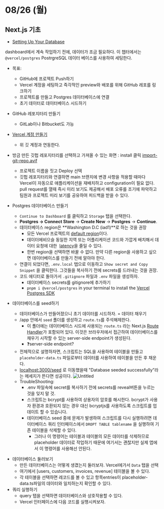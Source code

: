 # 08/26 (월)

## Next.js 기초

- [Setting Up Your Database](https://nextjs.org/learn/dashboard-app/setting-up-your-database)

dashboard에서 계속 작업하기 전에, 데이터가 조금 필요하다. 이 챕터에서는 `@vercel/postgres` PostrgreSQL 데이터 베이스를 사용하여 세팅한다.

- 목표:

  - GitHub에 프로젝트 Push하기
  - Vercel 계정을 세팅하고 즉각적인 preview와 배포를 위해 GitHub 레포를 링크하기
  - 프로젝트를 만들고 Postgres 데이터베이스에 연결
  - 초기 데이터로 데이터베이스 시드하기

- GitHub 레포지터리 만들기
  - GitLab이나 Bitbucket도 가능
- [Vercel 계정 만들기](https://vercel.com/signup)
  - 위 깃 계정과 연동한다.
- 방금 만든 깃헙 레포지터리를 선택하고 가져올 수 있는 화면 : install 클릭
  [import-git-repo.avif](https://prod-files-secure.s3.us-west-2.amazonaws.com/d51cbaf0-9492-4156-90cf-14cb81b94923/816f376b-31f8-41dd-ac63-a55eaf3ebe6b/import-git-repo.avif)
  - 프로젝트 이름을 짓고 Deploy 선택
  - 깃헙 레포지터리와 연결하면 main 브랜치에 변경 사항을 적용할 때마다 Vercel이 자동으로 애플리케이션을 재배치하고 configuration이 필요 없다. pull request를 열때 즉시 미리 보기도 제공해서 배포 오류를 조기에 파악하고 팀원과 프로젝트 미리 보기를 공유하여 피드백을 받을 수 있다.
- Postgres 데이터베이스 만들기
  - `Continue to Dashboard` 를 클릭하고 `Storage` 탭을 선택한다.
  - **Postgres → Connect Store** → **Create New** → **Postgres** → **Continue**.
  - 데이터베이스 region은 **Washington D.C (iad1)**로 하는 것을 권장
    - 모든 Vercel 프로젝트의 [default region](https://vercel.com/docs/functions/configuring-functions/region)이다.
    - 데이터에비으슬 동일한 지역 또는 어플리케이션 코드와 가깝게 배치해서 데이터 요청에 대한  [latency](https://developer.mozilla.org/en-US/docs/Web/Performance/Understanding_latency)을 줄일 수 있다.
    - 한번 region을 선택하면 바꿀 수 없다. 만약 다른 region을 사용하고 싶으면 데이터베이스를 만들기 전에 알아야 한다.
  - 연결이 되었다면, `.env.local` 탭으로 이동하고 `Show secret and Copy Snippet` 을 클릭한다. 그것들을 복사하기 전에 secrets를 드러내는 것을 권장.
  - 코드 에디터로 돌아가서 `.gitignore` 파일과 `.env` 파일을 생성하자.
    - 데이터베이스 secrets를 gitignore에 추가하기
    - `pnpm i @vercel/postgres` in your terminal to install the [Vercel Postgres SDK](https://vercel.com/docs/storage/vercel-postgres/sdk)
- 데이터베이스를 seed하기
  - 데이터베이스가 만들어졌으니 초기 데이터를 시드하자. = 데이터 채우기
  - /app 안에서 `seed` 폴더를 생성하고 `route.ts`를 주석해제한다.
    - 이 폴더에는 데이터베이스 시드에 사용되는 `route.ts` 라는 Next.js [Route Handler](https://nextjs.org/docs/app/building-your-application/routing/route-handlers)가 포함되어 있다. 이것은 브라우저에서 접근하여 데이터베이스를 채우기 시작할 수 있는 server-side endpoint가 생성된다.
    - ❓server-side endpoint?
  - 전체적으로 설명하자면, 스크립트는 SQL을 사용하여 테이블을 만들고 `placeholder-data.ts` 파일로부터 데이터를 사용하여 테이블을 만든 후 채운다.
  - [localhost:3000/seed](http://localhost:3000/seed로) 로 이동했을때 "Database seeded successfully”라는 메세지가 뜬다면 성공이다.
    ![Untitled](https://prod-files-secure.s3.us-west-2.amazonaws.com/d51cbaf0-9492-4156-90cf-14cb81b94923/aa723fb1-d936-4afe-b34b-b1d4cabfd160/Untitled.png)
  - TroubleShooting:
    - .env 파일속에 secret를 복사하기 전에 secrets를 reveal버튼을 누르는 것을 잊지 말 것.
    - 스크립트는 bcrypt를 사용하여 상용자의 암호를 해시한다. bcrypt가 사용자 환경과 호환되지 않는 경우 대신 bcryptjs를 사용하도록 스크립트를 업데이트 할 수 있습니다.
    - 데이터베이스 seed 중에 문제가 발생하여 스크립트를 다시 실행하려면 데이터베이스 쿼리 인터페이스에서 `DROPT TABLE tablename` 을 실행하여 기존 테이블을 삭제할 수 있다.
      - 그러나 이 명령어는 테이블과 테이블의 모든 데이터를 삭제하므로 placeholder 데이터로 작업하기 때문에 여기서는 괜찮지만 실제 앱에서 이 명령어를 사용해선 안된다.

[](https://vercel.com/btotheys-projects/learn-nextjs)

[](https://vercel.com/btotheys-projects/learn-nextjs/stores/postgres/store_5ahHwjrPOUMhHGkU/data)

- 데이터베이스 둘러보기
  - 만든 데이터베이스는 어떻게 생겼는지 둘러보자. Vercel에가서 `Data` 탭을 선택
  - 여기에서 [users, customers, invoices, revenue] 테이블을 볼 수 있다.
  - 각 테이블을 선택하면 레코드를 볼 수 있고 항목entries이 placeholder-data.ts파일의 데이터와 일치하는지 확인할 수 있다.
- 쿼리 실행하기
  - query 탭을 선택하면 데이터베이스와 상호작용할 수 있다.
  - Vercel 인터페이스에 다음 코드를 실행시켜보자.

